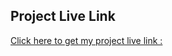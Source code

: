 ## Project Live Link

[Click here to get my project live link :](https://zepto-apps-assignment.netlify.app/)
